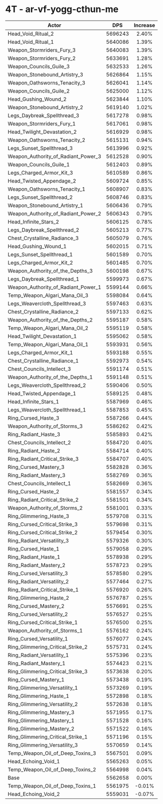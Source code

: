 # 4T - ar-vf-yogg-cthun-me
| Actor | DPS | Increase |
|---|:---:|:---:|
|Head_Void_Ritual_2|5696243|2.40%|
|Head_Void_Ritual_1|5640086|1.39%|
|Weapon_Stormriders_Fury_3|5640083|1.39%|
|Weapon_Stormriders_Fury_2|5633691|1.28%|
|Weapon_Councils_Guile_3|5632533|1.26%|
|Weapon_Stonebound_Artistry_3|5626864|1.15%|
|Weapon_Oathsworns_Tenacity_3|5626041|1.14%|
|Weapon_Councils_Guile_2|5625000|1.12%|
|Head_Gushing_Wound_2|5623844|1.10%|
|Weapon_Stonebound_Artistry_2|5619140|1.02%|
|Legs_Daybreak_Spellthread_3|5617278|0.98%|
|Weapon_Stormriders_Fury_1|5617061|0.98%|
|Head_Twilight_Devastation_2|5616929|0.98%|
|Weapon_Oathsworns_Tenacity_2|5615131|0.94%|
|Legs_Sunset_Spellthread_3|5613996|0.92%|
|Weapon_Authority_of_Radiant_Power_3|5612528|0.90%|
|Weapon_Councils_Guile_1|5612403|0.89%|
|Legs_Charged_Armor_Kit_3|5610589|0.86%|
|Head_Twisted_Appendage_2|5609724|0.85%|
|Weapon_Oathsworns_Tenacity_1|5608907|0.83%|
|Legs_Sunset_Spellthread_2|5608746|0.83%|
|Weapon_Stonebound_Artistry_1|5606436|0.79%|
|Weapon_Authority_of_Radiant_Power_2|5606343|0.79%|
|Head_Infinite_Stars_2|5606125|0.78%|
|Legs_Daybreak_Spellthread_2|5605213|0.77%|
|Chest_Crystalline_Radiance_3|5605079|0.76%|
|Head_Gushing_Wound_1|5602015|0.71%|
|Legs_Sunset_Spellthread_1|5601589|0.70%|
|Legs_Charged_Armor_Kit_2|5601485|0.70%|
|Weapon_Authority_of_the_Depths_3|5600198|0.67%|
|Legs_Daybreak_Spellthread_1|5599973|0.67%|
|Weapon_Authority_of_Radiant_Power_1|5599144|0.66%|
|Temp_Weapon_Algari_Mana_Oil_3|5598084|0.64%|
|Legs_Weavercloth_Spellthread_3|5597463|0.63%|
|Chest_Crystalline_Radiance_2|5597133|0.62%|
|Weapon_Authority_of_the_Depths_2|5595187|0.58%|
|Temp_Weapon_Algari_Mana_Oil_2|5595119|0.58%|
|Head_Twilight_Devastation_1|5595062|0.58%|
|Temp_Weapon_Algari_Mana_Oil_1|5593931|0.56%|
|Legs_Charged_Armor_Kit_1|5593188|0.55%|
|Chest_Crystalline_Radiance_1|5592973|0.54%|
|Chest_Councils_Intellect_3|5591174|0.51%|
|Weapon_Authority_of_the_Depths_1|5591148|0.51%|
|Legs_Weavercloth_Spellthread_2|5590406|0.50%|
|Head_Twisted_Appendage_1|5589125|0.48%|
|Head_Infinite_Stars_1|5587969|0.46%|
|Legs_Weavercloth_Spellthread_1|5587853|0.45%|
|Ring_Cursed_Haste_3|5587266|0.44%|
|Weapon_Authority_of_Storms_3|5586262|0.42%|
|Ring_Radiant_Haste_3|5585893|0.42%|
|Chest_Councils_Intellect_2|5584720|0.40%|
|Ring_Radiant_Haste_2|5584714|0.40%|
|Ring_Radiant_Critical_Strike_3|5584707|0.40%|
|Ring_Cursed_Mastery_3|5582828|0.36%|
|Ring_Radiant_Mastery_3|5582769|0.36%|
|Chest_Councils_Intellect_1|5582669|0.36%|
|Ring_Cursed_Haste_2|5581557|0.34%|
|Ring_Radiant_Critical_Strike_2|5581501|0.34%|
|Weapon_Authority_of_Storms_2|5581001|0.33%|
|Ring_Glimmering_Haste_3|5579708|0.31%|
|Ring_Cursed_Critical_Strike_3|5579698|0.31%|
|Ring_Cursed_Critical_Strike_2|5579454|0.30%|
|Ring_Radiant_Versatility_3|5579326|0.30%|
|Ring_Cursed_Haste_1|5579058|0.29%|
|Ring_Radiant_Haste_1|5578938|0.29%|
|Ring_Radiant_Mastery_2|5578723|0.29%|
|Ring_Cursed_Versatility_3|5578580|0.29%|
|Ring_Radiant_Versatility_2|5577464|0.27%|
|Ring_Radiant_Critical_Strike_1|5576920|0.26%|
|Ring_Glimmering_Haste_2|5576787|0.25%|
|Ring_Cursed_Mastery_2|5576691|0.25%|
|Ring_Cursed_Versatility_2|5576527|0.25%|
|Ring_Cursed_Critical_Strike_1|5576500|0.25%|
|Weapon_Authority_of_Storms_1|5576162|0.24%|
|Ring_Cursed_Versatility_1|5576077|0.24%|
|Ring_Glimmering_Critical_Strike_2|5575731|0.24%|
|Ring_Radiant_Versatility_1|5575396|0.23%|
|Ring_Radiant_Mastery_1|5574423|0.21%|
|Ring_Glimmering_Critical_Strike_3|5573638|0.20%|
|Ring_Cursed_Mastery_1|5573438|0.19%|
|Ring_Glimmering_Versatility_1|5573269|0.19%|
|Ring_Glimmering_Haste_1|5572898|0.18%|
|Ring_Glimmering_Versatility_2|5572638|0.18%|
|Ring_Glimmering_Mastery_3|5571955|0.17%|
|Ring_Glimmering_Mastery_1|5571528|0.16%|
|Ring_Glimmering_Mastery_2|5571522|0.16%|
|Ring_Glimmering_Critical_Strike_1|5571196|0.15%|
|Ring_Glimmering_Versatility_3|5570659|0.14%|
|Temp_Weapon_Oil_of_Deep_Toxins_3|5567501|0.09%|
|Head_Echoing_Void_1|5565263|0.05%|
|Temp_Weapon_Oil_of_Deep_Toxins_2|5564998|0.04%|
|Base|5562658|0.00%|
|Temp_Weapon_Oil_of_Deep_Toxins_1|5561975|-0.01%|
|Head_Echoing_Void_2|5559031|-0.07%|
